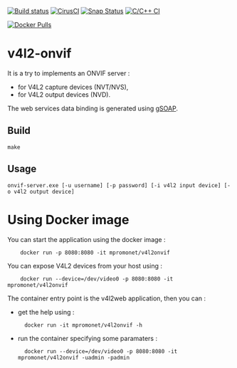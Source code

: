 [![Build status](https://travis-ci.org/mpromonet/v4l2onvif.png)](https://travis-ci.org/mpromonet/v4l2onvif)
[![CirusCI](https://api.cirrus-ci.com/github/mpromonet/v4l2onvif.svg)](https://cirrus-ci.com/github/mpromonet/v4l2onvif)
[![Snap Status](https://build.snapcraft.io/badge/mpromonet/v4l2onvif.svg)](https://build.snapcraft.io/user/mpromonet/v4l2onvif)
[![C/C++ CI](https://github.com/mpromonet/v4l2onvif/workflows/C/C++%20CI/badge.svg)](https://github.com/mpromonet/v4l2onvif/actions)

[![Docker Pulls](https://img.shields.io/docker/pulls/mpromonet/v4l2onvif.svg)](https://hub.docker.com/r/mpromonet/v4l2onvif/)

# v4l2-onvif

   It is a try to implements an ONVIF server :
   
   * for V4L2 capture devices (NVT/NVS),
   * for V4L2 output devices (NVD).
   
   The web services data binding is generated using [gSOAP](http://www.genivia.com/).

## Build

    make 

## Usage

    onvif-server.exe [-u username] [-p password] [-i v4l2 input device] [-o v4l2 output device]

Using Docker image
===============
You can start the application using the docker image :

        docker run -p 8080:8080 -it mpromonet/v4l2onvif

You can expose V4L2 devices from your host using :

        docker run --device=/dev/video0 -p 8080:8080 -it mpromonet/v4l2onvif

The container entry point is the v4l2web application, then you can :

* get the help using :

        docker run -it mpromonet/v4l2onvif -h

* run the container specifying some paramaters :

        docker run --device=/dev/video0 -p 8080:8080 -it mpromonet/v4l2onvif -uadmin -padmin 